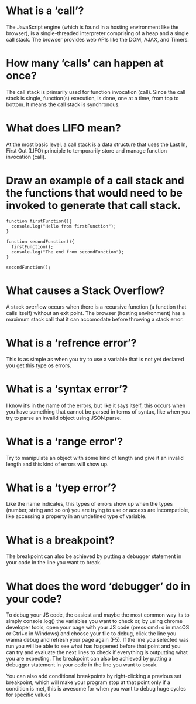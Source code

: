 # What is a ‘call’?

The JavaScript engine (which is found in a hosting environment like the browser), is a single-threaded interpreter comprising of a heap and a single call stack. The browser provides web APIs like the DOM, AJAX, and Timers.

# How many ‘calls’ can happen at once?

The call stack is primarily used for function invocation (call). Since the call stack is single, function(s) execution, is done, one at a time, from top to bottom. It means the call stack is synchronous.

# What does LIFO mean?

At the most basic level, a call stack is a data structure that uses the Last In, First Out (LIFO) principle to temporarily store and manage function invocation (call).


# Draw an example of a call stack and the functions that would need to be invoked to generate that call stack.

```
function firstFunction(){
  console.log("Hello from firstFunction");
}

function secondFunction(){
  firstFunction();
  console.log("The end from secondFunction");
}

secondFunction();
```

# What causes a Stack Overflow?

A stack overflow occurs when there is a recursive function (a function that calls itself) without an exit point. The browser (hosting environment) has a maximum stack call that it can accomodate before throwing a stack error.

# What is a ‘refrence error’?

This is as simple as when you try to use a variable that is not yet declared you get this type os errors.

# What is a ‘syntax error’?

I know it’s in the name of the errors, but like it says itself, this occurs when you have something that cannot be parsed in terms of syntax, like when you try to parse an invalid object using JSON.parse.

# What is a ‘range error’?

Try to manipulate an object with some kind of length and give it an invalid length and this kind of errors will show up.

# What is a ‘tyep error’?

Like the name indicates, this types of errors show up when the types (number, string and so on) you are trying to use or access are incompatible, like accessing a property in an undefined type of variable.

# What is a breakpoint?

The breakpoint can also be achieved by putting a debugger statement in your code in the line you want to break.

# What does the word ‘debugger’ do in your code?

To debug your JS code, the easiest and maybe the most common way its to simply console.log() the variables you want to check or, by using chrome developer tools, open your page with your JS code (press cmd+o in macOS or Ctrl+o in Windows) and choose your file to debug, click the line you wanna debug and refresh your page again (F5).
If the line you selected was run you will be able to see what has happened before that point and you can try and evaluate the next lines to check if everything is outputting what you are expecting.
The breakpoint can also be achieved by putting a debugger statement in your code in the line you want to break.

You can also add conditional breakpoints by right-clicking a previous set breakpoint, which will make your program stop at that point only if a condition is met, this is awesome for when you want to debug huge cycles for specific values
